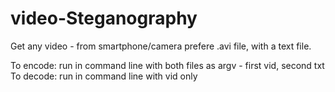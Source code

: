 # video-Steganography

Get any video - from smartphone/camera
prefere .avi file, with a text file.

To encode:
  run in command line with both files as argv - first vid, second txt
To decode:
  run in command line with vid only
